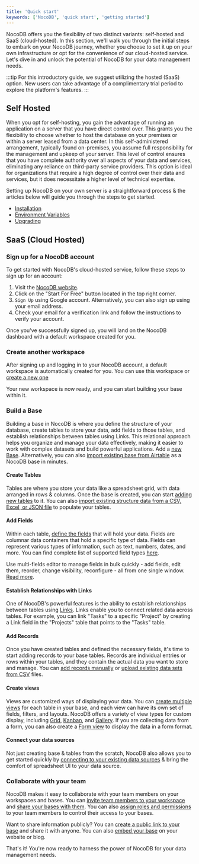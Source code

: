 ```yaml
---
title: 'Quick start'
keywords: ['NocoDB', 'quick start', 'getting started']
---
```



NocoDB offers you the flexibility of two distinct variants: self-hosted and SaaS (cloud-hosted). In this section, we'll walk you through the initial steps to embark on your NocoDB journey, whether you choose to set it up on your own infrastructure or opt for the convenience of our cloud-hosted service. Let's dive in and unlock the potential of NocoDB for your data management needs.

:::tip
For this introductory guide, we suggest utilizing the hosted (SaaS) option. New users can take advantage of a complimentary trial period to explore the platform's features.
:::

## Self Hosted

When you opt for self-hosting, you gain the advantage of running an application on a server that you have direct control over. This grants you the flexibility to choose whether to host the database on your premises or within a server leased from a data center. In this self-administered arrangement, typically found on-premises, you assume full responsibility for the management and upkeep of your server. This level of control ensures that you have complete authority over all aspects of your data and services, eliminating any reliance on third-party service providers. This option is ideal for organizations that require a high degree of control over their data and services, but it does necessitate a higher level of technical expertise.

Setting up NocoDB on your own server is a straightforward process & the articles below will guide you through the steps to get started.

- [Installation](/getting-started/self-hosted/installation/auto-install)
- [Environment Variables](/getting-started/self-hosted/environment-variables)
- [Upgrading](/getting-started/self-hosted/upgrading)


## SaaS (Cloud Hosted)


### Sign up for a NocoDB account

To get started with NocoDB's cloud-hosted service, follow these steps to sign up for an account:

1. Visit the [NocoDB website](https://www.nocodb.com).
2. Click on the "Start For Free" button located in the top right corner.
3. `Sign Up` using Google account. Alternatively, you can also sign up using your email address.
4. Check your email for a verification link and follow the instructions to verify your account.

Once you've successfully signed up, you will land on the NocoDB dashboard with a default workspace created for you.

### Create another workspace

After signing up and logging in to your NocoDB account, a default workspace is automatically created for you. You can use this workspace or [create a new one](/workspaces/create-workspace)   

Your new workspace is now ready, and you can start building your base within it.

### Build a Base

Building a base in NocoDB is where you define the structure of your database, create tables to store your data, add fields to those tables, and establish relationships between tables using Links. This relational approach helps you organize and manage your data effectively, making it easier to work with complex datasets and build powerful applications. Add a [new Base](/bases/create-base). Alternatively, you can also [import existing base from Airtable](/bases/import-base-from-airtable) as a NocoDB base in minutes.

#### Create Tables

Tables are where you store your data like a spreadsheet grid, with data arranged in rows & columns. Once the base is created, you can start [adding new tables](/tables/create-table) to it. You can also [import existing structure data from a CSV, Excel, or JSON file](/tables/create-table-via-import) to populate your tables. 

#### Add Fields

Within each table, [define the fields](/fields/fields-overview) that will hold your data. Fields are columnar data containers that hold a specific type of data. Fields can represent various types of information, such as text, numbers, dates, and more. You can find complete list of supported field types [here](/fields/fields-overview).

Use multi-fields editor to manage fields in bulk quickly - add fields, edit them, reorder, change visibility, reconfigure - all from one single window. [Read more](/fields/multi-fields-editor).   

#### Establish Relationships with Links

One of NocoDB's powerful features is the ability to establish relationships between tables using [Links](/fields/field-types/links-based/links). Links enable you to connect related data across tables. For example, you can link "Tasks" to a specific "Project" by creating a Link field in the "Projects" table that points to the "Tasks" table.

#### Add Records

Once you have created tables and defined the necessary fields, it's time to start adding records to your base tables. Records are individual entries or rows within your tables, and they contain the actual data you want to store and manage. You can [add records manually](/records/create-record) or [upload existing data sets from CSV](/tables/import-data-into-existing-table) files.

#### Create views

Views are customized ways of displaying your data. You can [create multiple views](/views/create-view) for each table in your base, and each view can have its own set of fields, filters, and layouts. NocoDB offers a variety of view types for custom display, including [Grid](/views/view-types/grid), [Kanban](/views/view-types/kanban), and [Gallery](/views/view-types/gallery). If you are collecting data from a form, you can also create a [Form view](/views/view-types/form) to display the data in a form format. 

#### Connect your data sources

Not just creating base & tables from the scratch, NocoDB also allows you to get started quickly by [connecting to your existing data sources](/data-sources/data-source-overview) & bring the comfort of spreadsheet UI to your data source. 

### Collaborate with your team

NocoDB makes it easy to collaborate with your team members on your workspaces and bases. You can [invite team members to your workspace](/collaboration/workspace-collaboration) and [share your bases with them](/collaboration/base-collaboration). You can also [assign roles and permissions](/roles-and-permissions/roles-permissions-overview) to your team members to control their access to your bases.

Want to share information publicly? You can [create a public link to your base](/collaboration/share-base) and share it with anyone. You can also [embed your base](/collaboration/share-base#embeddable-frame) on your website or blog.

That's it! You're now ready to harness the power of NocoDB for your data management needs.



